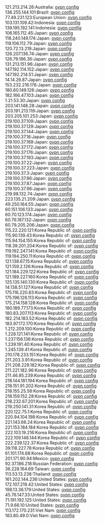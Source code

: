 121.213.214.26:Australia: [ovpn config](vpn/121_213_214_26.ovpn)  
138.255.144.101:Brazil: [ovpn config](vpn/138_255_144_101.ovpn)  
77.49.231.123:European Union: [ovpn config](vpn/77_49_231_123.ovpn)  
103.131.109.42:Indonesia: [ovpn config](vpn/103_131_109_42.ovpn)  
139.195.192.141:Indonesia: [ovpn config](vpn/139_195_192_141.ovpn)  
106.165.112.45:Japan: [ovpn config](vpn/106_165_112_45.ovpn)  
118.240.149.174:Japan: [ovpn config](vpn/118_240_149_174.ovpn)  
119.106.112.79:Japan: [ovpn config](vpn/119_106_112_79.ovpn)  
120.72.13.219:Japan: [ovpn config](vpn/120_72_13_219.ovpn)  
126.207.136.74:Japan: [ovpn config](vpn/126_207_136_74.ovpn)  
126.79.186.36:Japan: [ovpn config](vpn/126_79_186_36.ovpn)  
131.213.151.96:Japan: [ovpn config](vpn/131_213_151_96.ovpn)  
147.192.114.152:Japan: [ovpn config](vpn/147_192_114_152.ovpn)  
147.192.214.51:Japan: [ovpn config](vpn/147_192_214_51.ovpn)  
14.14.26.87:Japan: [ovpn config](vpn/14_14_26_87.ovpn)  
153.232.216.176:Japan: [ovpn config](vpn/153_232_216_176.ovpn)  
180.60.149.128:Japan: [ovpn config](vpn/180_60_149_128.ovpn)  
182.166.47.103:Japan: [ovpn config](vpn/182_166_47_103.ovpn)  
1.21.53.30:Japan: [ovpn config](vpn/1_21_53_30.ovpn)  
203.141.148.28:Japan: [ovpn config](vpn/203_141_148_28.ovpn)  
203.191.213.119:Japan: [ovpn config](vpn/203_191_213_119.ovpn)  
203.205.101.253:Japan: [ovpn config](vpn/203_205_101_253.ovpn)  
219.100.37.109:Japan: [ovpn config](vpn/219_100_37_109.ovpn)  
219.100.37.129:Japan: [ovpn config](vpn/219_100_37_129.ovpn)  
219.100.37.144:Japan: [ovpn config](vpn/219_100_37_144.ovpn)  
219.100.37.16:Japan: [ovpn config](vpn/219_100_37_16.ovpn)  
219.100.37.169:Japan: [ovpn config](vpn/219_100_37_169.ovpn)  
219.100.37.172:Japan: [ovpn config](vpn/219_100_37_172.ovpn)  
219.100.37.176:Japan: [ovpn config](vpn/219_100_37_176.ovpn)  
219.100.37.193:Japan: [ovpn config](vpn/219_100_37_193.ovpn)  
219.100.37.22:Japan: [ovpn config](vpn/219_100_37_22.ovpn)  
219.100.37.223:Japan: [ovpn config](vpn/219_100_37_223.ovpn)  
219.100.37.3:Japan: [ovpn config](vpn/219_100_37_3.ovpn)  
219.100.37.86:Japan: [ovpn config](vpn/219_100_37_86.ovpn)  
219.100.37.87:Japan: [ovpn config](vpn/219_100_37_87.ovpn)  
219.100.37.96:Japan: [ovpn config](vpn/219_100_37_96.ovpn)  
219.98.132.74:Japan: [ovpn config](vpn/219_98_132_74.ovpn)  
223.135.21.209:Japan: [ovpn config](vpn/223_135_21_209.ovpn)  
49.250.164.55:Japan: [ovpn config](vpn/49_250_164_55.ovpn)  
60.151.106.133:Japan: [ovpn config](vpn/60_151_106_133.ovpn)  
60.70.123.174:Japan: [ovpn config](vpn/60_70_123_174.ovpn)  
60.76.187.132:Japan: [ovpn config](vpn/60_76_187_132.ovpn)  
60.79.205.206:Japan: [ovpn config](vpn/60_79_205_206.ovpn)  
115.22.220.121:Korea Republic of: [ovpn config](vpn/115_22_220_121.ovpn)  
115.90.139.43:Korea Republic of: [ovpn config](vpn/115_90_139_43.ovpn)  
115.94.154.155:Korea Republic of: [ovpn config](vpn/115_94_154_155.ovpn)  
118.39.201.204:Korea Republic of: [ovpn config](vpn/118_39_201_204.ovpn)  
119.192.247.141:Korea Republic of: [ovpn config](vpn/119_192_247_141.ovpn)  
119.194.250.11:Korea Republic of: [ovpn config](vpn/119_194_250_11.ovpn)  
121.138.67.15:Korea Republic of: [ovpn config](vpn/121_138_67_15.ovpn)  
121.159.2.126:Korea Republic of: [ovpn config](vpn/121_159_2_126.ovpn)  
121.184.229.122:Korea Republic of: [ovpn config](vpn/121_184_229_122.ovpn)  
121.189.227.160:Korea Republic of: [ovpn config](vpn/121_189_227_160.ovpn)  
125.135.140.130:Korea Republic of: [ovpn config](vpn/125_135_140_130.ovpn)  
14.138.51.127:Korea Republic of: [ovpn config](vpn/14_138_51_127.ovpn)  
175.116.220.83:Korea Republic of: [ovpn config](vpn/175_116_220_83.ovpn)  
175.196.126.113:Korea Republic of: [ovpn config](vpn/175_196_126_113.ovpn)  
175.214.158.128:Korea Republic of: [ovpn config](vpn/175_214_158_128.ovpn)  
180.189.77.173:Korea Republic of: [ovpn config](vpn/180_189_77_173.ovpn)  
180.83.207.113:Korea Republic of: [ovpn config](vpn/180_83_207_113.ovpn)  
182.214.183.52:Korea Republic of: [ovpn config](vpn/182_214_183_52.ovpn)  
183.97.172.170:Korea Republic of: [ovpn config](vpn/183_97_172_170.ovpn)  
1.212.209.100:Korea Republic of: [ovpn config](vpn/1_212_209_100.ovpn)  
1.228.121.141:Korea Republic of: [ovpn config](vpn/1_228_121_141.ovpn)  
1.237.156.136:Korea Republic of: [ovpn config](vpn/1_237_156_136.ovpn)  
1.239.191.40:Korea Republic of: [ovpn config](vpn/1_239_191_40.ovpn)  
1.245.139.41:Korea Republic of: [ovpn config](vpn/1_245_139_41.ovpn)  
210.178.233.151:Korea Republic of: [ovpn config](vpn/210_178_233_151.ovpn)  
211.203.3.91:Korea Republic of: [ovpn config](vpn/211_203_3_91.ovpn)  
211.208.229.182:Korea Republic of: [ovpn config](vpn/211_208_229_182.ovpn)  
211.221.182.96:Korea Republic of: [ovpn config](vpn/211_221_182_96.ovpn)  
211.46.85.239:Korea Republic of: [ovpn config](vpn/211_46_85_239.ovpn)  
218.144.181.194:Korea Republic of: [ovpn config](vpn/218_144_181_194.ovpn)  
218.151.91.202:Korea Republic of: [ovpn config](vpn/218_151_91_202.ovpn)  
218.155.25.58:Korea Republic of: [ovpn config](vpn/218_155_25_58.ovpn)  
218.159.152.28:Korea Republic of: [ovpn config](vpn/218_159_152_28.ovpn)  
218.232.67.201:Korea Republic of: [ovpn config](vpn/218_232_67_201.ovpn)  
219.250.141.31:Korea Republic of: [ovpn config](vpn/219_250_141_31.ovpn)  
220.122.75.1:Korea Republic of: [ovpn config](vpn/220_122_75_1.ovpn)  
220.94.104.198:Korea Republic of: [ovpn config](vpn/220_94_104_198.ovpn)  
221.143.66.24:Korea Republic of: [ovpn config](vpn/221_143_66_24.ovpn)  
221.153.184.184:Korea Republic of: [ovpn config](vpn/221_153_184_184.ovpn)  
222.103.19.216:Korea Republic of: [ovpn config](vpn/222_103_19_216.ovpn)  
222.109.148.144:Korea Republic of: [ovpn config](vpn/222_109_148_144.ovpn)  
222.239.122.37:Korea Republic of: [ovpn config](vpn/222_239_122_37.ovpn)  
39.118.227.78:Korea Republic of: [ovpn config](vpn/39_118_227_78.ovpn)  
61.101.174.68:Korea Republic of: [ovpn config](vpn/61_101_174_68.ovpn)  
201.171.90.94:Mexico: [ovpn config](vpn/201_171_90_94.ovpn)  
92.37.186.218:Russian Federation: [ovpn config](vpn/92_37_186_218.ovpn)  
36.228.164.69:Taiwan: [ovpn config](vpn/36_228_164_69.ovpn)  
113.53.13.238:Thailand: [ovpn config](vpn/113_53_13_238.ovpn)  
161.202.144.236:United States: [ovpn config](vpn/161_202_144_236.ovpn)  
172.107.219.42:United States: [ovpn config](vpn/172_107_219_42.ovpn)  
198.13.36.179:United States: [ovpn config](vpn/198_13_36_179.ovpn)  
45.76.147.33:United States: [ovpn config](vpn/45_76_147_33.ovpn)  
71.191.192.125:United States: [ovpn config](vpn/71_191_192_125.ovpn)  
71.9.66.10:United States: [ovpn config](vpn/71_9_66_10.ovpn)  
113.172.170.231:Viet Nam: [ovpn config](vpn/113_172_170_231.ovpn)  
183.80.49.0:Viet Nam: [ovpn config](vpn/183_80_49_0.ovpn)  
